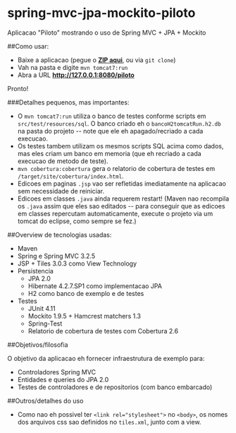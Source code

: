 spring-mvc-jpa-mockito-piloto
=============================

Aplicacao "Piloto" mostrando o uso de Spring MVC + JPA + Mockito

##Como usar:

- Baixe a aplicacao (pegue o **[ZIP aqui](https://github.com/acdcjunior/spring-mvc-jpa-mockito-piloto/archive/master.zip)**, ou via `git clone`)
- Vah na pasta e digite `mvn tomcat7:run`
- Abra a URL **http://127.0.0.1:8080/piloto**

Pronto!

###Detalhes pequenos, mas importantes:
- O `mvn tomcat7:run` utiliza o banco de testes conforme scripts em `src/test/resources/sql`. O banco criado eh o `bancoH2tomcatRun.h2.db` na pasta do projeto -- note que ele eh apagado/recriado a cada execucao.
- Os testes tambem utilizam os mesmos scripts SQL acima como dados, mas eles criam um banco em memoria (que eh recriado a cada execucao de metodo de teste).
- `mvn cobertura:cobertura` gera o relatorio de cobertura de testes em `/target/site/cobertura/index.html`.
- Edicoes em paginas `.jsp` vao ser refletidas imediatamente na aplicacao sem necessidade de reiniciar.
- Edicoes em classes `.java` ainda requerem restart! (Maven nao recompila os `.java` assim que eles sao editados -- para conseguir que as edicoes em classes repercutam automaticamente, execute o projeto via um tomcat do eclipse, como sempre se fez.)

##Overview de tecnologias usadas:

- Maven
- Spring e Spring MVC 3.2.5
- JSP + Tiles 3.0.3 como View Technology
- Persistencia
  - JPA 2.0
  - Hibernate 4.2.7.SP1 como implementacao JPA
  - H2 como banco de exemplo e de testes
- Testes
  - JUnit 4.11
  - Mockito 1.9.5 + Hamcrest matchers 1.3
  - Spring-Test
  - Relatorio de cobertura de testes com Cobertura 2.6

##Objetivos/filosofia

O objetivo da aplicacao eh fornecer infraestrutura de exemplo para:

- Controladores Spring MVC
- Entidades e queries do JPA 2.0
- Testes de controladores e de repositorios (com banco embarcado)

##Outros/detalhes do uso

- Como nao eh possivel ter `<link rel="stylesheet">` no `<body>`, os nomes dos arquivos css sao definidos no `tiles.xml`, junto com a view.
